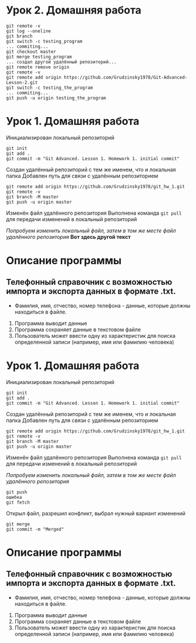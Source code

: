 # Урок 2. Домашняя работа

```
git remote -v
git log --oneline
git branch
git switch -c testing_program
... commiting...
git checkout master
git merge testing_program
... создал другой удалённый репозиторий...
git remote remove origin
git remote -v
git remote add origin https://github.com/Grudzinsky1978/Git-Advanced-Lesson-2.git
git switch -c testing_the_program
... commiting...
git push -u origin testing_the_program
```




# Урок 1. Домашняя работа
Инициализирован локальный репозиторий
```
git init
git add .
git commit -m "Git Advanced. Lesson 1. Homework 1. initial commit"
```
Создан удалённый репозиторий с тем же именем, что и локальная папка
Добавлен путь для связи с удалённым репозиторием
```
git remote add origin https://github.com/Grudzinsky1978/git_hw_1.git
git remote -v
git branch -M master
git push -u origin master
```
Изменён файл удалённого репозитория
Выполнена команда `git pull` для передачи изменений в локальный репозиторий

*Попробуем изменить локальный файл, затем в том же месте файл удалённого репозитория*
**Вот здесь другой текст**

# Описание программы
## Телефонный справочник с возможностью импорта и экспорта данных в формате .txt.
* Фамилия, имя, отчество, номер телефона - данные, которые должны находиться в файле.
1. Программа выводит данные
2. Программа сохраняет данные в текстовом файле
3. Пользователь может ввести одну из характеристик для поиска определенной записи (например, имя или фамилию человека)

# Урок 1. Домашняя работа
Инициализирован локальный репозиторий
```
git init
git add .
git commit -m "Git Advanced. Lesson 1. Homework 1. initial commit"
```
Создан удалённый репозиторий с тем же именем, что и локальная папка
Добавлен путь для связи с удалённым репозиторием
```
git remote add origin https://github.com/Grudzinsky1978/git_hw_1.git
git remote -v
git branch -M master
git push -u origin master
```
Изменён файл удалённого репозитория
Выполнена команда `git pull` для передачи изменений в локальный репозиторий

*Попробуем изменить локальный файл, затем в том же месте файл удалённого репозитория*
```
git push
ошибка
git fetch
```
Открыл файл, разрешил конфликт, выбрал нужный вариант изменений
```
git merge
git commit -m "Merged"
```

# Описание программы
## Телефонный справочник с возможностью импорта и экспорта данных в формате .txt.
* Фамилия, имя, отчество, номер телефона - данные, которые должны находиться в файле.
1. Программа выводит данные
2. Программа сохраняет данные в текстовом файле
3. Пользователь может ввести одну из характеристик для поиска определенной записи (например, имя или фамилию человека)
